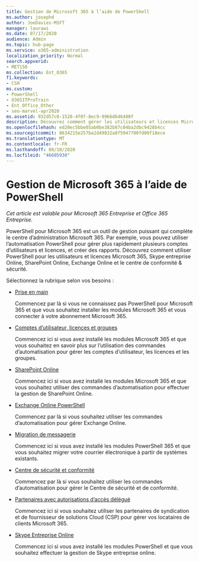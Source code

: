 ```yaml
---
title: Gestion de Microsoft 365 à l’aide de PowerShell
ms.author: josephd
author: JoeDavies-MSFT
manager: laurawi
ms.date: 07/17/2020
audience: Admin
ms.topic: hub-page
ms.service: o365-administration
localization_priority: Normal
search.appverid:
- MET150
ms.collection: Ent_O365
f1.keywords:
- CSH
ms.custom:
- PowerShell
- O365ITProTrain
- Ent_Office_Other
- seo-marvel-apr2020
ms.assetid: 932d57c0-1520-4f0f-8ec9-9966d646480f
description: Découvrez comment gérer les utilisateurs et licences Microsoft 365 et les applications Microsoft 365 avec PowerShell.
ms.openlocfilehash: ed20ec5bbe05ab0be382b87c04ba2dbc9428b4cc
ms.sourcegitcommit: 8634215e257ba2d49832a8f5947700fd00f18ece
ms.translationtype: MT
ms.contentlocale: fr-FR
ms.lasthandoff: 08/10/2020
ms.locfileid: "46605930"
---
```

# <a name="manage-microsoft-365-with-powershell"></a>Gestion de Microsoft 365 à l’aide de PowerShell

*Cet article est valable pour Microsoft 365 Entreprise et Office 365 Entreprise.*

PowerShell pour Microsoft 365 est un outil de gestion puissant qui complète le centre d’administration Microsoft 365. Par exemple, vous pouvez utiliser l’automatisation PowerShell pour gérer plus rapidement plusieurs comptes d’utilisateurs et licences, et créer des rapports. Découvrez comment utiliser PowerShell pour les utilisateurs et licences Microsoft 365, Skype entreprise Online, SharePoint Online, Exchange Online et le centre de conformité & sécurité.
  
Sélectionnez la rubrique selon vos besoins :
  
- [Prise en main](getting-started-with-office-365-powershell.md)

    Commencez par là si vous ne connaissez pas PowerShell pour Microsoft 365 et que vous souhaitez installer les modules Microsoft 365 et vous connecter à votre abonnement Microsoft 365.

- [Comptes d’utilisateur, licences et groupes](manage-user-accounts-and-licenses-with-office-365-powershell.md)

    Commencez ici si vous avez installé les modules Microsoft 365 et que vous souhaitez en savoir plus sur l’utilisation des commandes d’automatisation pour gérer les comptes d’utilisateur, les licences et les groupes.

- [SharePoint Online](https://docs.microsoft.com/office365/enterprise/powershell/manage-sharepoint-online-with-office-365-powershell)

    Commencez ici si vous avez installé les modules Microsoft 365 et que vous souhaitez utiliser des commandes d’automatisation pour effectuer la gestion de SharePoint Online.

- [Exchange Online PowerShell](https://docs.microsoft.com/powershell/exchange/exchange-online/exchange-online-powershell)

    Commencez par là si vous souhaitez utiliser les commandes d’automatisation pour gérer Exchange Online.

- [Migration de messagerie](use-powershell-for-email-migration-to-office-365.md)

    Commencez ici si vous avez installé les modules PowerShell 365 et que vous souhaitez migrer votre courrier électronique à partir de systèmes existants.

- [Centre de sécurité et conformité](https://docs.microsoft.com/powershell/exchange/office-365-scc/office-365-scc-powershell)

    Commencez par là si vous souhaitez utiliser les commandes d’automatisation pour gérer le Centre de sécurité et de conformité.

- [Partenaires avec autorisations d’accès délégué](manage-office-365-with-windows-powershell-for-delegated-access-permissions-dap-p.md)

    Commencez ici si vous souhaitez utiliser les partenaires de syndication et de fournisseur de solutions Cloud (CSP) pour gérer vos locataires de clients Microsoft 365.

- [Skype Entreprise Online](manage-skype-for-business-online-with-office-365-powershell.md)

    Commencez ici si vous avez installé les modules PowerShell et que vous souhaitez effectuer la gestion de Skype entreprise online.

